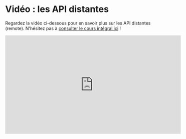 # Vidéo&nbsp;: les API distantes

Regardez la vidéo ci-dessous pour en savoir plus sur les API distantes (remote). N'hésitez pas à [consulter le cours intégral ici](https://www.youtube.com/watch?v=GZvSYJDk-us)&nbsp;!

<iframe 
  width="560" height="315" 
  src="https://www.youtube.com/embed/GZvSYJDk-us?start=775" 
  frameborder="0" allowfullscreen>
</iframe>
